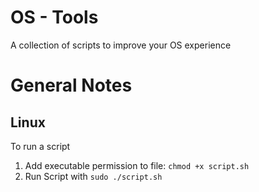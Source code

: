 # OS - Tools

A collection of scripts to improve your OS experience

# General Notes

## Linux

To run a script 
 
1. Add executable permission to file: `chmod +x script.sh`
2. Run Script with `sudo ./script.sh`

